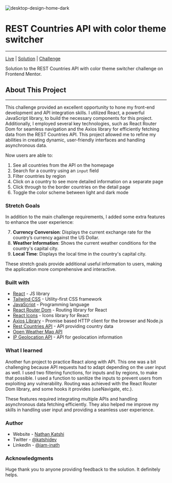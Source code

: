 <img src="https://i.ibb.co/SQS8fdb/desktop-design-home-dark.jpg" alt="desktop-design-home-dark" border="0">

# REST Countries API with color theme switcher

---

[Live](https://www.frontendmentor.io/challenges/) | [Solution](https://www.frontendmentor.io/challenges/) | [Challenge](https://www.frontendmentor.io/challenges/rest-countries-api-with-color-theme-switcher-5cacc469fec04111f7b848ca/hub)

Solution to the REST Countries API with color theme switcher challenge on Frontend Mentor.

## About This Project

---

This challenge provided an excellent opportunity to hone my front-end development and API integration skills. I utilized React, a powerful JavaScript library, to build the necessary components for this project. Additionally, I employed several key technologies, such as React Router Dom for seamless navigation and the Axios library for efficiently fetching data from the REST Countries API. This project allowed me to refine my abilities in creating dynamic, user-friendly interfaces and handling asynchronous data.

Now users are able to:

1. See all countries from the API on the homepage
2. Search for a country using an `input` field
3. Filter countries by region
4. Click on a country to see more detailed information on a separate page
5. Click through to the border countries on the detail page
6. Toggle the color scheme between light and dark mode

### Stretch Goals

In addition to the main challenge requirements, I added some extra features to enhance the user experience:

7. **Currency Conversion**: Displays the current exchange rate for the country’s currency against the US Dollar.
8. **Weather Information**: Shows the current weather conditions for the country's capital city.
9. **Local Time**: Displays the local time in the country's capital city.

These stretch goals provide additional useful information to users, making the application more comprehensive and interactive.

### Built with

- [React](https://reactjs.org/) - JS library
- [Tailwind CSS](https://tailwindcss.com/) - Utility-first CSS framework
- [JavaScript](https://developer.mozilla.org/en-US/docs/Web/JavaScript) - Programming language
- [React Router Dom](https://reactrouter.com/web/guides/quick-start) - Routing library for React
- [React Icons](https://react-icons.github.io/react-icons/) - Icons library for React
- [Axios Library](https://axios-http.com/) - Promise based HTTP client for the browser and Node.js
- [Rest Countries API](https://restcountries.com/) - API providing country data
- [Open Weather Map API](https://openweathermap.org/)
- [IP Geolocation API](https://ipgeolocation.io/) - API for geolocation information

### What I learned

Another fun project to practice React along with API. This one was a bit challenging because API requests had to adapt depending on the user input as well. I used two filtering functions, for inputs and by regions, to make that possible. I used a function to sanitize the inputs to prevent users from exploiting any vulnerability. Routing was achieved with the React Router Dom library, and some hooks it provides (useNavigate, etc.).

These features required integrating multiple APIs and handling asynchronous data fetching efficiently. They also helped me improve my skills in handling user input and providing a seamless user experience.

### Author

- Website - [Nathan Katshi](https://www.katshi.dev)
- Twitter - [@katshidev](https://www.x.com/katshidev)
- LinkedIn - [@iam-inath](https://www.linkedin.com/in/iam-inath)

### Acknowledgments

Huge thank you to anyone providing feedback to the solution. It definitely helps.
